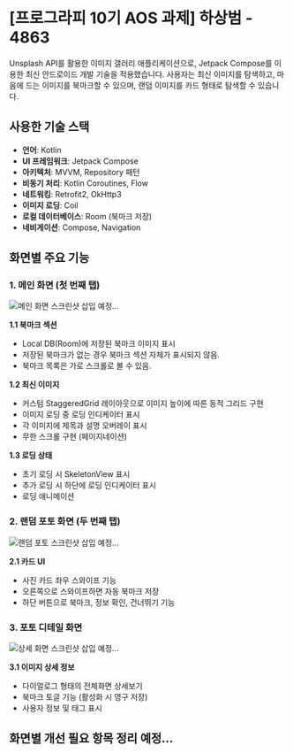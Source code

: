 # [프로그라피 10기 AOS 과제] 하상범 - 4863

Unsplash API를 활용한 이미지 갤러리 애플리케이션으로, Jetpack Compose를 이용한 최신 안드로이드 개발 기술을 적용했습니다. 
사용자는 최신 이미지를 탐색하고, 마음에 드는 이미지를 북마크할 수 있으며, 랜덤 이미지를 카드 형태로 탐색할 수 있습니다.

## 사용한 기술 스택
- **언어**: Kotlin
- **UI 프레임워크**: Jetpack Compose
- **아키텍처**: MVVM, Repository 패턴
- **비동기 처리**: Kotlin Coroutines, Flow
- **네트워킹**: Retrofit2, OkHttp3
- **이미지 로딩**: Coil
- **로컬 데이터베이스**: Room (북마크 저장)
- **네비게이션**: Compose, Navigation

## 화면별 주요 기능

### 1. 메인 화면 (첫 번째 탭)
![메인 화면 스크린샷 삽입 예정...]()

**1.1 북마크 섹션**
   - Local DB(Room)에 저장된 북마크 이미지 표시
   - 저장된 북마크가 없는 경우 북마크 섹션 자체가 표시되지 않음.
   - 북마크 목록은 가로 스크롤로 볼 수 있음.

**1.2 최신 이미지**
   - 커스텀 StaggeredGrid 레이아웃으로 이미지 높이에 따른 동적 그리드 구현
   - 이미지 로딩 중 로딩 인디케이터 표시
   - 각 이미지에 제목과 설명 오버레이 표시
   - 무한 스크롤 구현 (페이지네이션)

**1.3 로딩 상태** 
   - 초기 로딩 시 SkeletonView 표시
   - 추가 로딩 시 하단에 로딩 인디케이터 표시
   - 로딩 애니메이션 

### 2. 랜덤 포토 화면 (두 번째 탭)
![랜덤 포토 스크린샷 삽입 예정...]()

**2.1 카드 UI** 
   - 사진 카드 좌우 스와이프 기능 
   - 오른쪽으로 스와이프하면 자동 북마크 저장 
   - 하단 버튼으로 북마크, 정보 확인, 건너뛰기 기능 

### 3. 포토 디테일 화면
![상세 화면 스크린샷 삽입 예정...]()

**3.1 이미지 상세 정보**
   - 다이얼로그 형태의 전체화면 상세보기
   - 북마크 토글 기능 (활성화 시 영구 저장)
   - 사용자 정보 및 태그 표시
  
## 화면별 개선 필요 항목 정리 예정...
